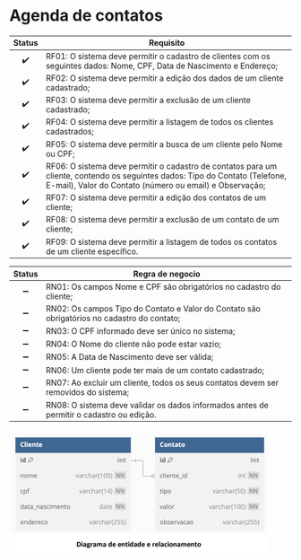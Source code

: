 # Agenda de contatos

|       Status       | Requisito                                                                                                                                                                               |
| :----------------: | --------------------------------------------------------------------------------------------------------------------------------------------------------------------------------------- |
| :heavy_check_mark: | RF01: O sistema deve permitir o cadastro de clientes com os seguintes dados: Nome, CPF, Data de Nascimento e Endereço;                                                                  |
| :heavy_check_mark: | RF02: O sistema deve permitir a edição dos dados de um cliente cadastrado;                                                                                                              |
| :heavy_check_mark: | RF03: O sistema deve permitir a exclusão de um cliente cadastrado;                                                                                                                      |
| :heavy_check_mark: | RF04: O sistema deve permitir a listagem de todos os clientes cadastrados;                                                                                                              |
| :heavy_check_mark: | RF05: O sistema deve permitir a busca de um cliente pelo Nome ou CPF;                                                                                                                   |
| :heavy_check_mark: | RF06: O sistema deve permitir o cadastro de contatos para um cliente, contendo os seguintes dados: Tipo do Contato (Telefone, E-mail), Valor do Contato (número ou email) e Observação; |
| :heavy_check_mark: | RF07: O sistema deve permitir a edição dos contatos de um cliente;                                                                                                                      |
| :heavy_check_mark: | RF08: O sistema deve permitir a exclusão de um contato de um cliente;                                                                                                                   |
| :heavy_check_mark: | RF09: O sistema deve permitir a listagem de todos os contatos de um cliente específico.                                                                                                 |

|       Status       | Regra de negocio                                                                            |
| :----------------: | ------------------------------------------------------------------------------------------- |
| :heavy_minus_sign: | RN01: Os campos Nome e CPF são obrigatórios no cadastro do cliente;                         |
| :heavy_minus_sign: | RN02: Os campos Tipo do Contato e Valor do Contato são obrigatórios no cadastro do contato; |
| :heavy_minus_sign: | RN03: O CPF informado deve ser único no sistema;                                            |
| :heavy_minus_sign: | RN04: O Nome do cliente não pode estar vazio;                                               |
| :heavy_minus_sign: | RN05: A Data de Nascimento deve ser válida;                                                 |
| :heavy_minus_sign: | RN06: Um cliente pode ter mais de um contato cadastrado;                                    |
| :heavy_minus_sign: | RN07: Ao excluir um cliente, todos os seus contatos devem ser removidos do sistema;         |
| :heavy_minus_sign: | RN08: O sistema deve validar os dados informados antes de permitir o cadastro ou edição.    |

![alt text](image.png)
